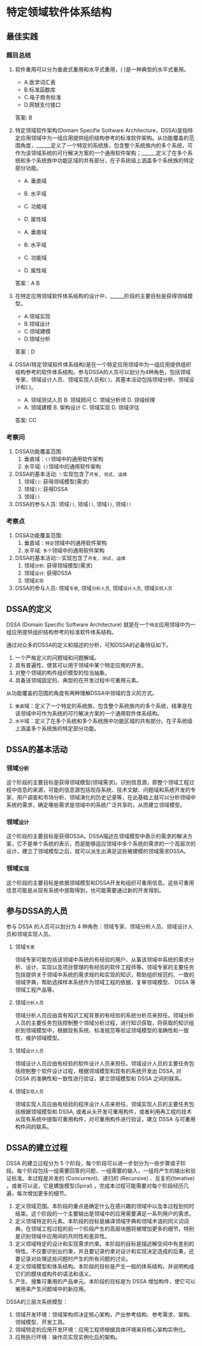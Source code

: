 # 特定领域软件体系结构

## 最佳实践

### 题目总结

1. 软件重用可以分为垂直式重用和水平式重用，(  )是一种典型的水平式重用。

    - A.医学词汇表
    - B.标准函数库
    - C.电子商务标准
    - D.网银支付接口

    答案: B

2. 特定领域软件架构(Domam Specifie Sottware Architecture，DSSA)是指特定应用领域中为一组应用提供组织结构参考的标准软件架构。从功能覆盖的范围角度，______定义了一个特定的系统族，包含整个系统族内的多个系统，可作为该领域系统的可行解决方案的一个通用软件架构；______定义了在多个系统和多个系统族中功能区域的共有部分，在子系统级上涵盖多个系统族的特定部分功能。

    - A. 垂直域
    - B. 水平域
    - C. 功能域
    - D. 属性域

    - A. 垂直域
    - B. 水平域
    - C. 功能域
    - D. 属性域

    答案：A B

3. 在特定应用领域软件体系结构的设计中，______阶段的主要目标是获得领域模型。

    - A.领域实现
    - B.领域设计
    - C.领域建模
    - D.领域分析

    答案：D

4. DSSA(特定领域软件体系结构)是在一个特定应用领域中为一组应用提供组织结构参考的软件体系结构，参与DSSA的人员可以划分为4种角色，包括领域专家、领域设计人员、领域实现人员和(  )，其基本活动包括领域分析、领域设计和(  )。

    - A. 领域测试人员  B. 领域顾问  C. 领域分析师  D. 领域经理
    - A. 领域建模  B. 架构设计  C. 领域实现  D. 领域评估

    答案: CC

### 考察问

1. DSSA功能覆盖范围:
    1. 垂直域：`()`领域中的通用软件架构
    2. 水平域: `()`领域中的通用软件架构
2. DSSA的基本活动: ✨实现包含了`开发, 测试, 运维`
    1. 领域`()`: 获得领域模型(需求)
    2. 领域`()`: 获得DSSA
    3. 领域`()`
3. DSSA的参与人员: 领域`()`, 领域`()`, 领域`()`, 领域`()`

### 考察点

1. DSSA功能覆盖范围:
    1. 垂直域：`特定`领域中的通用软件架构
    2. 水平域: `多个`领域中的通用软件架构
2. DSSA的基本活动:✨实现包含了`开发, 测试, 运维`
    1. 领域`分析`: 获得领域模型(需求)
    2. 领域`设计`: 获得DSSA
    3. 领域`实现`
3. DSSA的参与人员: 领域`专家`, 领域`分析人员`, 领域`设计人员`, 领域`实现人员`

## DSSA的定义

DSSA (Domain Specific Software Architecture) 就是在一个`特定`应用领域中为一组应用提供组织结构参考的标准软件体系结构。

通过对众多的DSSA的定义和描述的分析，可知DSSA的必备特征如下。

1. 一个严格定义的问题域和问题解域。
2. 具有普遍性，使其可以用于领域中某个特定应用的开发。
3. 对整个领域的构件组织模型的恰当抽象。
4. 具备该领域固定的、典型的在开发过程中可重用元素。

从功能覆盖的范围的角度有两种理解DSSA中领域的含义的方式。

1. `垂直`域：定义了一个特定的系统族，包含整个系统族内的多个系统，结果是在该领域中可作为系统的可行解决方案的一个通用软件体系结构。
2. `水平`域：定义了在多个系统和多个系统族中功能区城的共有部分。在子系统级上涵盖多个系统族的特定部分功能。

## DSSA的基本活动

### 领域`分析`

这个阶段的主要目标是获得领域模型(领域需求)。识别信息源，即整个领域工程过程中信息的来源，可能的信息源包括现存系统、技术文献、问题域和系统开发的专家、用户调查和市场分析、领域演化的历史记录等，在此基础上就可以分析领域中系统的需求，确定哪些需求是领域中的系统广泛共享的，从而建立领域模型。

### 领域`设计`

这个阶段的主要目标是获得DSSA。DSSA描述在领域模型中表示的需求的解决方案，它不是单个系统的表示，而是能够适应领域中多个系统的需求的一个高层次的设计。建立了领域模型之后，就可以派生出满足这些被建模的领域需求DSSA。

### 领域`实现`

这个阶段的主要目标是依据领域模型和DSSA开发和组织可重用信息。这些可重用信息可能是从现有系统中提取得到，也可能需要通过新的开发得到。

## 参与DSSA的人员

参与 DSSA 的人员可以划分为 4 种角色：领域专家、领域分析人员、领域设计人员和领域实现人员。

1. 领域`专家`

    领域专家可能包括该领域中系统的有经验的用户、从事该领域中系统的需求分析、设计、实现以及项目管理的有经验的软件工程师等。领域专家的主要任务包括提供关于领域中系统的需求规约和实现的知识，帮助组织规范的、一致的领域字典，帮助选择样本系统作为领域工程的依据，复审领域模型、 DSSA 等领域工程产品等。

2. 领域`分析人员`

    领域分析人员应由具有知识工程背景的有经验的系统分析员来担任。领域分析人员的主要任务包括控制整个领域分析过程，进行知识获取，将获取的知识组织到领域模型中，根据现有系统、标准规范等验证领域模型的准确性和一致性，维护领域模型。

3. 领域`设计人员`

    领域设计人员应由有经验的软件设计人员来担任。领域设计人员的主要任务包括控制整个软件设计过程，根据领域模型和现有的系统开发出 DSSA, 对 DSSA 的准确性和一致性进行验证，建立领域模型和 DSSA 之间的联系。

4. 领域`实现人员`

    领域实现人员应由有经验的程序设计人员来担任。领域实现人员的主要任务包括根据领域模型和 DSSA, 或者从头开发可重用构件，或者利用再工程的技术从现有系统中提取可重用构件，对可重用构件进行验证，建立 DSSA 与可重用构件间的联系。

## DSSA的建立过程

DSSA 的建立过程分为 5 个阶段，每个阶段可以进一步划分为一些步骤或子阶段。每个阶段包括一组需要回答的问题，一组需要的输入，一组将产生的输出和验证标准。本过程是并发的 (Concurrent)、递归的 (Recursive) 、反复的(Iterative) 。或者可以说，它是螺旋模型(Spiral) 。完成本过程可能需要对每个阶段经历几遍，每次增加更多的细节。

1. 定义领域范围。本阶段的重点是确定什么在感兴趣的领域中以及本过程到何时结束。这个阶段的一个主要输出是领域中的应用需要满足一系列用户的需求。
2. 定义领域特定的元素。本阶段的目标是编译领域字典和领域术语的同义词词典。在领域工程过程的前一个阶段产生的高层块圈将被增加更多的细节，特别是识别领域中应用间的共同性和差异性。
3. 定义领域特定的设计和实现需求约束。本阶段的目标是描述解空间中有差别的特性。不仅要识别出约束，并且要记录约束对设计和实现决定造成的后果，还要记录对处理这些问题时产生的所有问题的讨论。
4. 定义领域模型和体系结构。本阶段的目标是产生一般的体系结构，并说明构成它们的模块或构件的语法和语义。
5. 产生、搜集可重用的产品单元。本阶段的目标是为 DSSA 增加构件，使它可以被用来产生问题域中的新应用。

DSSA的三层次系统模型：

1. 领域开发环境：领域架构师决定核心架构，产出参考结构、参考需求、架构、领域模型、开发工具。
2. 领域特定的应用开发环境：应用工程师根据具体环境来将核心架构实例化。
3. 应用执行环境：操作员实现实例化后的架构。

